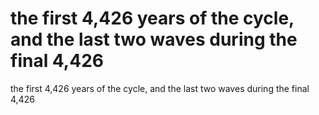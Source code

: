 # the first 4,426 years of the cycle, and the last two waves during the final 4,426

the first 4,426 years of the cycle, and the last two waves during the final 4,426